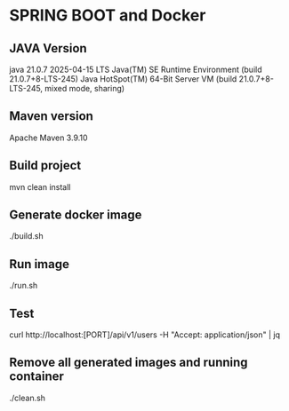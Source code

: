 # SPRING BOOT and Docker

## JAVA Version 

java 21.0.7 2025-04-15 LTS
Java(TM) SE Runtime Environment (build 21.0.7+8-LTS-245)
Java HotSpot(TM) 64-Bit Server VM (build 21.0.7+8-LTS-245, mixed mode, sharing)

## Maven version

Apache Maven 3.9.10

## Build project 

mvn clean install

## Generate docker image 

./build.sh

## Run image 

./run.sh

## Test 

curl http://localhost:[PORT]/api/v1/users -H "Accept: application/json" | jq

## Remove all generated images and running container 

./clean.sh